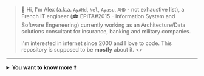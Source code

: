 > 👋 Hi, I'm Alex (a.k.a. `AyAHd`, `Nel`, `Ayasu`, `AHD` - not exhaustive list), a French IT engineer (🎓 EPITA#2015 - Information System and Software Engeneering) currently working as an Architecture/Data solutions consultant for insurance, banking and military companies.
>
> I'm interested in internet since 2000 and I love to code. This repository is supposed to be **mostly** about it.
<>
---
<details><summary><b>You want to know more ❓</b></summary>
<details><summary><b>👤 Personal projects</b></summary>

> I like using code as a tool to improve productivity, knowledge sharing and creativity or just for fun.

## ⚙ Process automation
I'm mostly using Make (formerly Integromat) for the following NoCode automations and won't reference: 
- my other LowCode / frameworks automations. 
- my other NoCode automations being hosted on my n8n private instance (doesn't run on daily basis, unscheduled)

### ⛅ Forecast
For 3 locations, pulls the data 4 times a day from forecast7 and push it to `static/forcast/forecast.json` as a static and versioned data proxy (using Make).

### 🔂 Daily connections
In some games, it might be useful to set automatic daily reward (using Make)...

## 📁 SPAs on AyAHd.GitHub.io
### [🌈 Hue wheel](https://AyAHd.GitHub.io/hue-wheel.htm)
[🌈 Hue wheel](https://AyAHd.GitHub.io/hue-wheel.htm) is a SPA that is supposed to help understanding and picking color in the HSL (Hue Saturation Luminosity) notation.

### [🍵 Teapot party](https://AyAHd.GitHub.io/teapot-party.htm)
[🍵 Teapot party](https://AyAHd.GitHub.io/teapot-party.htm) is a SPA (+Data) used in Genshin Impact random team creation process. 

### [⏲ Vecotorial clock](https://AyAHd.GitHub.io/clock.htm)
[⏲ Vecotorial clock](https://AyAHd.GitHub.io/clock.htm) is a embedable SPA used for better time-management. It is embedable in Notion, Obsidian, etc... 

---
</details>
<details><summary><b>💗 Hobbies</b></summary>

In my free time I like to: 
- 🧠 Code in 🐍 Python, 🚀 React (+TypeScript) and web languages.
- 🖌 Draw (or code) vectors (with SVG and its integrations [in HTML with CSS and JS], see [⏲ Vecotorial clock](clock.htm) and [🌈 Hue wheel](hue-wheel.htm))
- 🎮 Play and theorycraft (or code) about:
  - Genshin (see [🍵 Teapot party](teapot-party.htm), a tool to randomize team selection).
  - MMORPGs (Lineage ][, B&S), RPG (Pokémon, Diablo III), board games and RPGs 🎲 
- 😻 Pet my cats, 🔨 craft things (🧱 including house), 🌱 garden, 🎿 ride (roller & ski), ⛵ navigate, 🎲 play, 🥾 walk, 🎧 listen to music, 🎶 go to concerts, 🎤 sing, 🧭 camp 

---
</details>
<details><summary><b>💼 Experiences</b></summary>

My references are: 
- IT services as a on-field technician (from 2010 to 2013), 
- startups as a web applicative developer (from 2012 to 2017),
- consulting as a Architecture and Data solutions consultant (from 2017 until now) for bankiing, insurance and military companies. 

---
</details>
<details><summary><b>📨 Contact me</b></summary>

For now, I'm not opened to contact.
</details>
</details>
